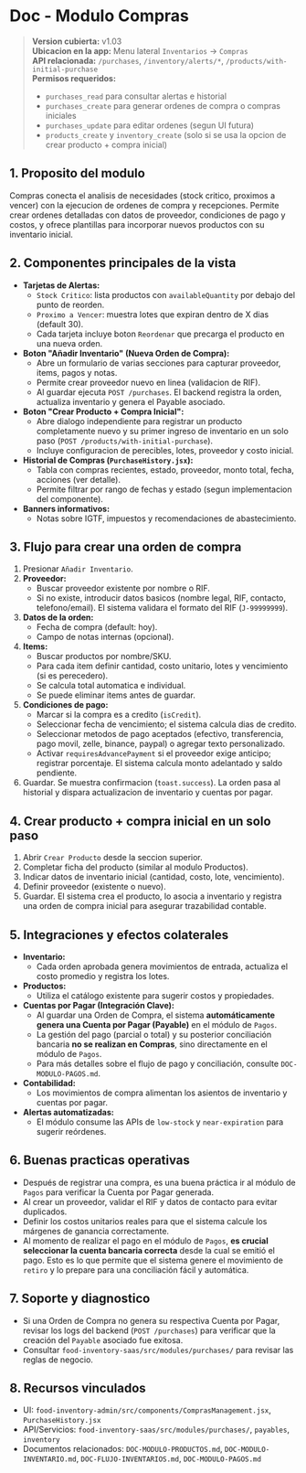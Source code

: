 # Doc - Modulo Compras

> **Version cubierta:** v1.03  
> **Ubicacion en la app:** Menu lateral `Inventarios` -> `Compras`  
> **API relacionada:** `/purchases`, `/inventory/alerts/*`, `/products/with-initial-purchase`  
> **Permisos requeridos:**  
> - `purchases_read` para consultar alertas e historial  
> - `purchases_create` para generar ordenes de compra o compras iniciales  
> - `purchases_update` para editar ordenes (segun UI futura)  
> - `products_create` y `inventory_create` (solo si se usa la opcion de crear producto + compra inicial)

## 1. Proposito del modulo
Compras conecta el analisis de necesidades (stock critico, proximos a vencer) con la ejecucion de ordenes de compra y recepciones. Permite crear ordenes detalladas con datos de proveedor, condiciones de pago y costos, y ofrece plantillas para incorporar nuevos productos con su inventario inicial.

## 2. Componentes principales de la vista
- **Tarjetas de Alertas:**  
  - `Stock Critico`: lista productos con `availableQuantity` por debajo del punto de reorden.  
  - `Proximo a Vencer`: muestra lotes que expiran dentro de X dias (default 30).  
  - Cada tarjeta incluye boton `Reordenar` que precarga el producto en una nueva orden.
- **Boton "Añadir Inventario" (Nueva Orden de Compra):**  
  - Abre un formulario de varias secciones para capturar proveedor, items, pagos y notas.  
  - Permite crear proveedor nuevo en linea (validacion de RIF).  
  - Al guardar ejecuta `POST /purchases`. El backend registra la orden, actualiza inventario y genera el Payable asociado.
- **Boton "Crear Producto + Compra Inicial":**  
  - Abre dialogo independiente para registrar un producto completamente nuevo y su primer ingreso de inventario en un solo paso (`POST /products/with-initial-purchase`).  
  - Incluye configuracion de perecibles, lotes, proveedor y costo inicial.
- **Historial de Compras (`PurchaseHistory.jsx`):**  
  - Tabla con compras recientes, estado, proveedor, monto total, fecha, acciones (ver detalle).  
  - Permite filtrar por rango de fechas y estado (segun implementacion del componente).
- **Banners informativos:**  
  - Notas sobre IGTF, impuestos y recomendaciones de abastecimiento.

## 3. Flujo para crear una orden de compra
1. Presionar `Añadir Inventario`.  
2. **Proveedor:**  
   - Buscar proveedor existente por nombre o RIF.  
   - Si no existe, introducir datos basicos (nombre legal, RIF, contacto, telefono/email). El sistema validara el formato del RIF (`J-99999999`).  
3. **Datos de la orden:**  
   - Fecha de compra (default: hoy).  
   - Campo de notas internas (opcional).  
4. **Items:**  
   - Buscar productos por nombre/SKU.  
   - Para cada item definir cantidad, costo unitario, lotes y vencimiento (si es perecedero).  
   - Se calcula total automatica e individual.  
   - Se puede eliminar items antes de guardar.  
5. **Condiciones de pago:**  
   - Marcar si la compra es a credito (`isCredit`).  
   - Seleccionar fecha de vencimiento; el sistema calcula dias de credito.  
   - Seleccionar metodos de pago aceptados (efectivo, transferencia, pago movil, zelle, binance, paypal) o agregar texto personalizado.  
   - Activar `requiresAdvancePayment` si el proveedor exige anticipo; registrar porcentaje. El sistema calcula monto adelantado y saldo pendiente.  
6. Guardar. Se muestra confirmacion (`toast.success`). La orden pasa al historial y dispara actualizacion de inventario y cuentas por pagar.

## 4. Crear producto + compra inicial en un solo paso
1. Abrir `Crear Producto` desde la seccion superior.  
2. Completar ficha del producto (similar al modulo Productos).  
3. Indicar datos de inventario inicial (cantidad, costo, lote, vencimiento).  
4. Definir proveedor (existente o nuevo).  
5. Guardar. El sistema crea el producto, lo asocia a inventario y registra una orden de compra inicial para asegurar trazabilidad contable.

## 5. Integraciones y efectos colaterales
- **Inventario:**  
  - Cada orden aprobada genera movimientos de entrada, actualiza el costo promedio y registra los lotes.
- **Productos:**  
  - Utiliza el catálogo existente para sugerir costos y propiedades.
- **Cuentas por Pagar (Integración Clave):**  
  - Al guardar una Orden de Compra, el sistema **automáticamente genera una Cuenta por Pagar (Payable)** en el módulo de `Pagos`.
  - La gestión del pago (parcial o total) y su posterior conciliación bancaria **no se realizan en Compras**, sino directamente en el módulo de `Pagos`.
  - Para más detalles sobre el flujo de pago y conciliación, consulte `DOC-MODULO-PAGOS.md`.
- **Contabilidad:**  
  - Los movimientos de compra alimentan los asientos de inventario y cuentas por pagar.
- **Alertas automatizadas:**  
  - El módulo consume las APIs de `low-stock` y `near-expiration` para sugerir reórdenes.

## 6. Buenas practicas operativas
- Después de registrar una compra, es una buena práctica ir al módulo de `Pagos` para verificar la Cuenta por Pagar generada.
- Al crear un proveedor, validar el RIF y datos de contacto para evitar duplicados.
- Definir los costos unitarios reales para que el sistema calcule los márgenes de ganancia correctamente.
- Al momento de realizar el pago en el módulo de `Pagos`, **es crucial seleccionar la cuenta bancaria correcta** desde la cual se emitió el pago. Esto es lo que permite que el sistema genere el movimiento de `retiro` y lo prepare para una conciliación fácil y automática.

## 7. Soporte y diagnostico
- Si una Orden de Compra no genera su respectiva Cuenta por Pagar, revisar los logs del backend (`POST /purchases`) para verificar que la creación del `Payable` asociado fue exitosa.
- Consultar `food-inventory-saas/src/modules/purchases/` para revisar las reglas de negocio.

## 8. Recursos vinculados
- UI: `food-inventory-admin/src/components/ComprasManagement.jsx`, `PurchaseHistory.jsx`  
- API/Servicios: `food-inventory-saas/src/modules/purchases/`, `payables`, `inventory`  
- Documentos relacionados: `DOC-MODULO-PRODUCTOS.md`, `DOC-MODULO-INVENTARIO.md`, `DOC-FLUJO-INVENTARIOS.md`, `DOC-MODULO-PAGOS.md`

